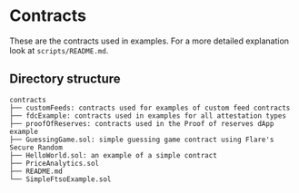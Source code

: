 # Contracts

These are the contracts used in examples.
For a more detailed explanation look at `scripts/README.md`.

## Directory structure

```
contracts
├── customFeeds: contracts used for examples of custom feed contracts
├── fdcExample: contracts used in examples for all attestation types
├── proofOfReserves: contracts used in the Proof of reserves dApp example
├── GuessingGame.sol: simple guessing game contract using Flare's Secure Random
├── HelloWorld.sol: an example of a simple contract
├── PriceAnalytics.sol
├── README.md
└── SimpleFtsoExample.sol
```
